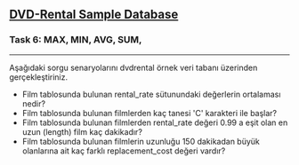 ## <a href="https://github.com/frknsprnl/Tasks-Projects/blob/master/sql/dvd-rental-sample-database-diagram.png?raw=true"> DVD-Rental Sample Database </a>

### **Task 6:**  MAX, MIN, AVG, SUM,  
--- 

Aşağıdaki sorgu senaryolarını dvdrental örnek veri tabanı üzerinden gerçekleştiriniz.

- Film tablosunda bulunan rental_rate sütunundaki değerlerin ortalaması nedir?
- Film tablosunda bulunan filmlerden kaç tanesi 'C' karakteri ile başlar?
- Film tablosunda bulunan filmlerden rental_rate değeri 0.99 a eşit olan en uzun (length) film kaç dakikadır?
- Film tablosunda bulunan filmlerin uzunluğu 150 dakikadan büyük olanlarına ait kaç farklı replacement_cost değeri vardır?
